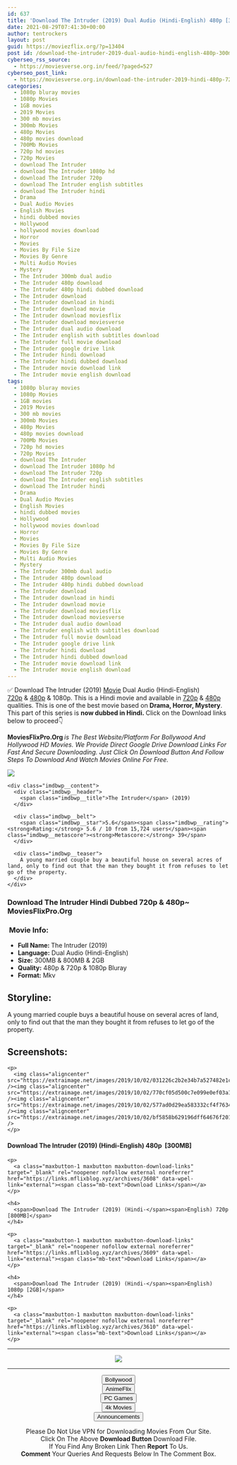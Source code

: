 ```yaml
---
id: 637
title: 'Download The Intruder (2019) Dual Audio (Hindi-English) 480p [300MB] || 720p [800MB] || 1080p [2GB]'
date: 2021-08-29T07:41:30+00:00
author: tentrockers
layout: post
guid: https://moviezflix.org/?p=13404
post id: /download-the-intruder-2019-dual-audio-hindi-english-480p-300mb-720p-800mb-1080p-2gb/
cyberseo_rss_source:
  - https://moviesverse.org.in/feed/?paged=527
cyberseo_post_link:
  - https://moviesverse.org.in/download-the-intruder-2019-hindi-480p-720p-1080p/
categories:
  - 1080p bluray movies
  - 1080p Movies
  - 1GB movies
  - 2019 Movies
  - 300 mb movies
  - 300mb Movies
  - 480p Movies
  - 480p movies download
  - 700Mb Movies
  - 720p hd movies
  - 720p Movies
  - download The Intruder
  - download The Intruder 1080p hd
  - download The Intruder 720p
  - download The Intruder english subtitles
  - download The Intruder hindi
  - Drama
  - Dual Audio Movies
  - English Movies
  - hindi dubbed movies
  - Hollywood
  - hollywood movies download
  - Horror
  - Movies
  - Movies By File Size
  - Movies By Genre
  - Multi Audio Movies
  - Mystery
  - The Intruder 300mb dual audio
  - The Intruder 480p download
  - The Intruder 480p hindi dubbed download
  - The Intruder download
  - The Intruder download in hindi
  - The Intruder download movie
  - The Intruder download moviesflix
  - The Intruder download moviesverse
  - The Intruder dual audio download
  - The Intruder english with subtitles download
  - The Intruder full movie download
  - The Intruder google drive link
  - The Intruder hindi download
  - The Intruder hindi dubbed download
  - The Intruder movie download link
  - The Intruder movie english download
tags:
  - 1080p bluray movies
  - 1080p Movies
  - 1GB movies
  - 2019 Movies
  - 300 mb movies
  - 300mb Movies
  - 480p Movies
  - 480p movies download
  - 700Mb Movies
  - 720p hd movies
  - 720p Movies
  - download The Intruder
  - download The Intruder 1080p hd
  - download The Intruder 720p
  - download The Intruder english subtitles
  - download The Intruder hindi
  - Drama
  - Dual Audio Movies
  - English Movies
  - hindi dubbed movies
  - Hollywood
  - hollywood movies download
  - Horror
  - Movies
  - Movies By File Size
  - Movies By Genre
  - Multi Audio Movies
  - Mystery
  - The Intruder 300mb dual audio
  - The Intruder 480p download
  - The Intruder 480p hindi dubbed download
  - The Intruder download
  - The Intruder download in hindi
  - The Intruder download movie
  - The Intruder download moviesflix
  - The Intruder download moviesverse
  - The Intruder dual audio download
  - The Intruder english with subtitles download
  - The Intruder full movie download
  - The Intruder google drive link
  - The Intruder hindi download
  - The Intruder hindi dubbed download
  - The Intruder movie download link
  - The Intruder movie english download
---
```

<div class="thecontent clearfix">
  <p>
    ✅ Download The Intruder (2019) <a href="https://moviesverse.org.in/category/movies/" data-wpel-link="internal">Movie</a> Dual Audio (Hindi-English) <a href="https://moviesverse.org.in/720p-movies/" data-wpel-link="internal">720p</a>&nbsp;&&nbsp;<a href="https://moviesverse.org.in/480p-movies/" data-wpel-link="internal">480p</a> & 1080p. This is a Hindi movie and available in <a href="https://moviesverse.org.in/720p-movies/" data-wpel-link="internal">720p</a>&nbsp;&&nbsp;<a href="https://moviesverse.org.in/480p-movies/" data-wpel-link="internal">480p</a> qualities. This is one of the best movie based on <strong>Drama, Horror, Mystery</strong>. This part of this series is <strong>now dubbed in <span>Hindi.&nbsp;</span></strong><span>Click on the Download links below to proceed👇</span>
  </p>
  
  <p>
    <strong><span>MoviesFlixPro.Org&nbsp;</span></strong><em>is The Best Website/Platform For Bollywood And Hollywood HD Movies. We Provide Direct Google Drive Download Links For Fast And Secure Downloading. Just Click On Download Button And Follow Steps To&nbsp;Download And Watch Movies Online For Free.</em>
  </p>
  
  <div class="imdbwp imdbwp--movie dark">
    <div class="imdbwp__thumb">
      <a class="imdbwp__link" target="_blank" title="The Intruder" href="https://www.imdb.com/title/tt6722030/" rel="nofollow external noopener noreferrer" data-wpel-link="external"><img class="imdbwp__img" src="https://m.media-amazon.com/images/M/MV5BNTczMzc4NDY0MF5BMl5BanBnXkFtZTgwMjI3Njg3NjM@._V1_SX300.jpg" /></a>
    </div>
    
    <div class="imdbwp__content">
      <div class="imdbwp__header">
        <span class="imdbwp__title">The Intruder</span> (2019)
      </div>
      
      <div class="imdbwp__belt">
        <span class="imdbwp__star">5.6</span><span class="imdbwp__rating"><strong>Rating:</strong> 5.6 / 10 from 15,724 users</span><span class="imdbwp__metascore"><strong>Metascore:</strong> 39</span>
      </div>
      
      <div class="imdbwp__teaser">
        A young married couple buy a beautiful house on several acres of land, only to find out that the man they bought it from refuses to let go of the property.
      </div>
    </div>
  </div>
  
  <h3>
    <span>Download The Intruder Hindi Dubbed 720p & 480p~ MoviesFlixPro.Org</span>
  </h3>
  
  <h3>
    <span>&nbsp;Movie Info:&nbsp;</span>
  </h3>
  
  <ul>
    <li>
      <strong>Full Name: </strong>The Intruder (2019)
    </li>
    <li>
      <strong>Language:</strong> Dual Audio (Hindi-English)
    </li>
    <li>
      <strong>Size:</strong> 300MB & 800MB & 2GB
    </li>
    <li>
      <strong>Quality:</strong> 480p & 720p & 1080p Bluray
    </li>
    <li>
      <strong>Format:</strong>&nbsp;Mkv
    </li>
  </ul>
  
  <h2>
    <span>Storyline:</span>
  </h2>
  
  <p>
    A young married couple buys a beautiful house on several acres of land, only to find out that the man they bought it from refuses to let go of the property.
  </p>
  
  <div class="summary_text">
    <h2>
      <span>Screenshots:</span>
    </h2>
    
    <p>
      <img class="aligncenter" src="https://extraimage.net/images/2019/10/02/031226c2b2e34b7a527482e1c4daa842.jpg" /><img class="aligncenter" src="https://extraimage.net/images/2019/10/02/770cf05d500c7e099e0ef03a16a9a76c.jpg" /><img class="aligncenter" src="https://extraimage.net/images/2019/10/02/577ad0d29ea583332cf4f76347c5aff1.jpg" /><img class="aligncenter" src="https://extraimage.net/images/2019/10/02/bf5858b629196dff64676f20199e6e64.jpg" />
    </p>
  </div>
  
  <div class="inline canwrap">
    <h4>
      <span>Download The Intruder (2019) (Hindi-English) </span><span>480p&nbsp; [300MB]</span>
    </h4>
    
    <p>
      <a class="maxbutton-1 maxbutton maxbutton-download-links" target="_blank" rel="noopener nofollow external noreferrer" href="https://links.mflixblog.xyz/archives/3608" data-wpel-link="external"><span class="mb-text">Download Links</span></a>
    </p>
    
    <h4>
      <span>Download The Intruder (2019) (Hindi-</span><span>English) 720p [800MB]</span>
    </h4>
    
    <p>
      <a class="maxbutton-1 maxbutton maxbutton-download-links" target="_blank" rel="noopener nofollow external noreferrer" href="https://links.mflixblog.xyz/archives/3609" data-wpel-link="external"><span class="mb-text">Download Links</span></a>
    </p>
    
    <h4>
      <span>Download The Intruder (2019) (Hindi-</span><span>English) 1080p [2GB]</span>
    </h4>
    
    <p>
      <a class="maxbutton-1 maxbutton maxbutton-download-links" target="_blank" rel="noopener nofollow external noreferrer" href="https://links.mflixblog.xyz/archives/3610" data-wpel-link="external"><span class="mb-text">Download Links</span></a>
    </p>
  </div>
</div>

<center>
  </p> 
  
  <hr />
  
  <p>
    <a href="http://gdrivepro.xyz/join.php" data-wpel-link="external" target="_blank" rel="nofollow external noopener noreferrer"><img src="https://i.imgur.com/FhMdWdW.png" /></a>
  </p>
  
  <hr />
  
  <p>
    <a href="https://dogemovies.xyz" target="_blank" data-wpel-link="external" rel="nofollow external noopener noreferrer"><button class="button button5">Bollywood</button></a><br /> <a href="https://animeflix.in" target="_blank" data-wpel-link="external" rel="nofollow external noopener noreferrer"><button class="button button5">AnimeFlix</button></a><br /> <a href="https://gamesflix.net/" target="_blank" data-wpel-link="external" rel="nofollow external noopener noreferrer"><button class="button button5">PC Games</button></a><br /> <a href="https://uhdmovies.in" target="_blank" data-wpel-link="external" rel="nofollow external noopener noreferrer"><button class="button button5">4k Movies</button></a><br /> <a href="https://moviesverse.org.in/announcements/" target="_blank" data-wpel-link="internal" rel="noopener"><button class="button button5">Announcements</button></a>
  </p>
  
  <div class="alert alert-danger">
    Please Do Not Use VPN for Downloading Movies From Our Site.
  </div>
  
  <div class="alert alert-success">
    Click On The Above <strong>Download Button</strong> Download File.
  </div>
  
  <div class="alert alert-warning">
    If You Find Any Broken Link Then <strong>Report</strong> To Us.
  </div>
  
  <div class="alert alert-info">
    <strong>Comment</strong> Your Queries And Requests Below In The Comment Box.
  </div>
  
  <p>
    </center>
  </p>